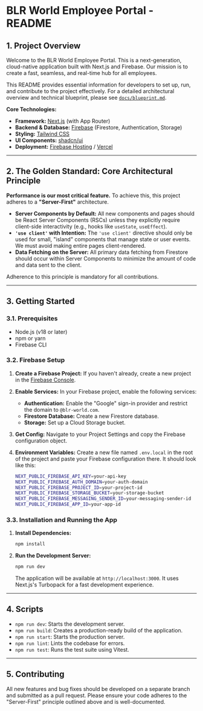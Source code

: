 # BLR World Employee Portal - README

## 1. Project Overview

Welcome to the BLR World Employee Portal. This is a next-generation, cloud-native application built with Next.js and Firebase. Our mission is to create a fast, seamless, and real-time hub for all employees.

This README provides essential information for developers to set up, run, and contribute to the project effectively. For a detailed architectural overview and technical blueprint, please see [`docs/blueprint.md`](./docs/blueprint.md).

**Core Technologies:**
*   **Framework:** [Next.js](https://nextjs.org/) (with App Router)
*   **Backend & Database:** [Firebase](https://firebase.google.com/) (Firestore, Authentication, Storage)
*   **Styling:** [Tailwind CSS](https://tailwindcss.com/)
*   **UI Components:** [shadcn/ui](https://ui.shadcn.com/)
*   **Deployment:** [Firebase Hosting](https://firebase.google.com/docs/hosting) / [Vercel](https://vercel.com/)

---

## 2. The Golden Standard: Core Architectural Principle

**Performance is our most critical feature.** To achieve this, this project adheres to a **"Server-First"** architecture.

*   **Server Components by Default:** All new components and pages should be React Server Components (RSCs) unless they explicitly require client-side interactivity (e.g., hooks like `useState`, `useEffect`).
*   **`'use client'` with Intention:** The `'use client'` directive should only be used for small, "island" components that manage state or user events. We must avoid making entire pages client-rendered.
*   **Data Fetching on the Server:** All primary data fetching from Firestore should occur within Server Components to minimize the amount of code and data sent to the client.

Adherence to this principle is mandatory for all contributions.

---

## 3. Getting Started

### 3.1. Prerequisites

*   Node.js (v18 or later)
*   npm or yarn
*   Firebase CLI

### 3.2. Firebase Setup

1.  **Create a Firebase Project:** If you haven't already, create a new project in the [Firebase Console](https://console.firebase.google.com/).
2.  **Enable Services:** In your Firebase project, enable the following services:
    *   **Authentication:** Enable the "Google" sign-in provider and restrict the domain to `@blr-world.com`.
    *   **Firestore Database:** Create a new Firestore database.
    *   **Storage:** Set up a Cloud Storage bucket.
3.  **Get Config:** Navigate to your Project Settings and copy the Firebase configuration object.
4.  **Environment Variables:** Create a new file named `.env.local` in the root of the project and paste your Firebase configuration there. It should look like this:

    ```bash
    NEXT_PUBLIC_FIREBASE_API_KEY=your-api-key
    NEXT_PUBLIC_FIREBASE_AUTH_DOMAIN=your-auth-domain
    NEXT_PUBLIC_FIREBASE_PROJECT_ID=your-project-id
    NEXT_PUBLIC_FIREBASE_STORAGE_BUCKET=your-storage-bucket
    NEXT_PUBLIC_FIREBASE_MESSAGING_SENDER_ID=your-messaging-sender-id
    NEXT_PUBLIC_FIREBASE_APP_ID=your-app-id
    ```

### 3.3. Installation and Running the App

1.  **Install Dependencies:**
    ```bash
    npm install
    ```
2.  **Run the Development Server:**
    ```bash
    npm run dev
    ```
    The application will be available at `http://localhost:3000`. It uses Next.js's Turbopack for a fast development experience.

---

## 4. Scripts

*   `npm run dev`: Starts the development server.
*   `npm run build`: Creates a production-ready build of the application.
*   `npm run start`: Starts the production server.
*   `npm run lint`: Lints the codebase for errors.
*   `npm run test`: Runs the test suite using Vitest.

---

## 5. Contributing

All new features and bug fixes should be developed on a separate branch and submitted as a pull request. Please ensure your code adheres to the "Server-First" principle outlined above and is well-documented.
